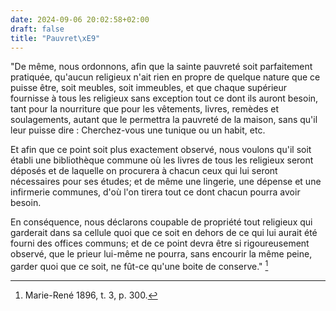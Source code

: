 ```yaml
---
date: 2024-09-06 20:02:58+02:00
draft: false
title: "Pauvret\xE9"
---
```





"De même, nous ordonnons, afin que la sainte pauvreté soit parfaitement pratiquée, qu'aucun religieux n'ait rien en propre de quelque nature que ce puisse être, soit meubles, soit immeubles, et que chaque supérieur fournisse à tous les religieux sans exception tout ce dont ils auront besoin, tant pour la nourriture que pour les vêtements, livres, remèdes et soulagements, autant que le permettra la pauvreté de la maison, sans qu'il leur puisse dire : Cherchez-vous une tunique ou un habit, etc.

Et afin que ce point soit plus exactement observé, nous voulons qu'il soit établi une bibliothèque commune où les livres de tous les religieux seront déposés et de laquelle on procurera à chacun ceux qui lui seront nécessaires pour ses études; et de même une lingerie, une dépense et une infirmerie communes, d'où l'on tirera tout ce dont chacun pourra avoir besoin.

En conséquence, nous déclarons coupable de propriété tout religieux qui garderait dans sa cellule quoi que ce soit en dehors de ce qui lui aurait été fourni des offices communs; et de ce point devra être si rigoureusement observé, que le prieur lui-même ne pourra, sans encourir la même peine, garder quoi que ce soit, ne fût-ce qu'une boite de conserve." [^1]

[^1]: Marie-René 1896, t. 3, p. 300.


